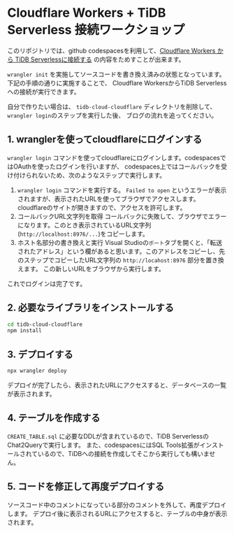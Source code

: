 # Cloudflare Workers + TiDB Serverless 接続ワークショップ

このリポジトリでは、github codespacesを利用して、[Cloudflare Workers から TiDB Serverlessに接続する](https://zenn.dev/kameoncloud/articles/99d3ed9d5ce4fd) の内容をためすことが出来ます。

`wrangler init` を実施してソースコードを書き換え済みの状態となっています。下記の手順の通りに実施することで、
Cloudflare WorkersからTiDB Serverlessへの接続が実行できます。

自分で作りたい場合は、 `tidb-cloud-cloudflare` ディレクトリを削除して、`wrangler login`のステップを実行した後、
ブログの流れを追ってください。

## 1. wranglerを使ってcloudflareにログインする

`wrangler login` コマンドを使ってcloudflareにログインします。codespacesではOAuthを使ったログインを行いますが、
codespaces上ではコールバックを受け付けられないため、次のようなステップで実行します。

1. `wrangler login` コマンドを実行する。
  `Failed to open` というエラーが表示されますが、表示されたURLを使ってブラウザでアクセスします。
  cloudflareのサイトが開きますので、アクセスを許可します。
2. コールバックURL文字列を取得
  コールバックに失敗して、ブラウザでエラーになります。このとき表示されているURL文字列(`http://localhost:8976/...`)をコピーします。
3. ホスト名部分の書き換えと実行
  Visual Studioの`ポート`タブを開くと、「転送されたアドレス」という欄があると思います。このアドレスをコピーし、先のステップでコピーしたURL文字列の
  `http://locahost:8976` 部分を置き換えます。
  この新しいURLをブラウザから実行します。

これでログインは完了です。

## 2. 必要なライブラリをインストールする

```bash
cd tidb-cloud-cloudflare
npm install 
```

## 3. デプロイする

```bash
npx wrangler deploy
```

デプロイが完了したら、表示されたURLにアクセスすると、データベースの一覧が表示されます。

## 4. テーブルを作成する

`CREATE_TABLE.sql` に必要なDDLが含まれているので、TiDB ServerlessのChat2Queryで実行します。
また、codespacesにはSQL Tools拡張がインストールされているので、TiDBへの接続を作成してそこから実行しても構いません。

## 5. コードを修正して再度デプロイする

ソースコード中のコメントになっている部分のコメントを外して、再度デプロイします。
デプロイ後に表示されるURLにアクセスすると、テーブルの中身が表示されます。


